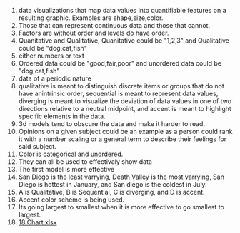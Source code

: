 1. data visualizations that map data values into quantifiable features on a resulting graphic. Examples are shape,size,color.  
2. Those that can represent continuous data and those that cannot.
3. Factors are without order and levels do have order.
4. Quanitative and Qualitative, Quanitative could be "1,2,3" and Qualitative could be "dog,cat,fish"
5. either numbers or text
6. Ordered data could be "good,fair,poor" and unordered data could be "dog,cat,fish"
7. data of a periodic nature
8. qualitative is meant to distinguish discrete items or groups that do not have anintrinsic order, sequential is meant to represent data values, diverging is meant to visualize the deviation of data values in one of two directions relative to a neutral midpoint, and accent is meant to highlight specific elements in the data.
9. 3d models tend to obscure the data and make it harder to read.
10. Opinions on a given subject could be an example as a person could rank it with a number scaling or a general term to describe their feelings for said subject.
11. Color is categorical and unordered.
12. They can all be used to effectivaly show data  
13. The first model is more effective
14. San Diego is the least varrying, Death Valley is the most varrying, San Diego is hottest in January, and San diego is the coldest in July.
15. A is Qualitative, B is Sequential, C is diverging, and D is accent.
16. Accent color scheme is being used.
17. Its going largest to smallest when it is more effective to go smallest to largest.
18. [18 Chart.xlsx](https://github.com/MavDouglas48/IDS2024S/files/15204404/18.Chart.xlsx)


